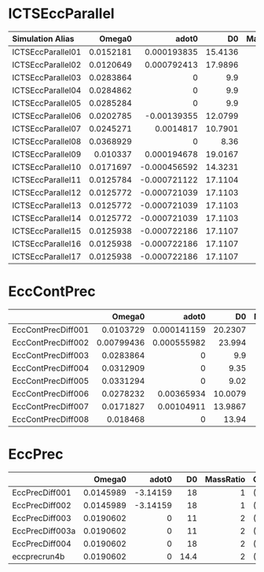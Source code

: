 # ICTSEccParallel

| Simulation Alias  |    Omega0 |        adot0 |      D0 |   MassRatio | ChiA            | ChiB           | IDType   |   ReferenceTime |   SemiMajorAxis |   Eccentricity |   AnomalyAngle |
|:------------------|----------:|-------------:|--------:|------------:|:----------------|:---------------|:---------|----------------:|----------------:|---------------:|---------------:|
| ICTSEccParallel01 | 0.0152181 |  0.000193835 | 15.4136 |         3   | (0.3,0,0.0)     | (0.3,0.0,0)    | SHK      |               0 |              16 |           0.04 |            0.4 |
| ICTSEccParallel02 | 0.0120649 |  0.000792413 | 17.9896 |         2.5 | (-0.1,-0.4,0.0) | (0.1,0.4,0.0)  | SHK      |               0 |              18 |           0.08 |            1.5 |
| ICTSEccParallel03 | 0.0283864 |  0           |  9.9    |         3.5 | (0.2,0.1,0.0)   | (0.2,0.1,0.0)  | SHK      |               0 |              11 |           0.1  |            0   |
| ICTSEccParallel04 | 0.0284862 |  0           |  9.9    |         2   | (0.0,0.0,0.4)   | (0.0,0.0,0.2)  | SHK      |               0 |              11 |           0.1  |            0   |
| ICTSEccParallel05 | 0.0285284 |  0           |  9.9    |         1.4 | (0.0,0.0,-0.5)  | (0.0,0.0,0.2)  | SHK      |               0 |              11 |           0.1  |            0   |
| ICTSEccParallel06 | 0.0202785 | -0.00139355  | 12.0799 |         9   | (0.1,-0.3,-0.2) | (0.0,0.0,0.1)  | SHK      |               0 |              11 |           0.14 |            4   |
| ICTSEccParallel07 | 0.0245271 |  0.0014817   | 10.7901 |         8   | (0.0,0,0.5)     | (0.0,0.0,-0.2) | SHK      |               0 |              11 |           0.09 |            1.3 |
| ICTSEccParallel08 | 0.0368929 |  0           |  8.36   |         5   | (0.0,0,0.1)     | (0.0,0.0,-0.2) | SHK      |               0 |              11 |           0.24 |            0   |
| ICTSEccParallel09 | 0.010337  |  0.000194678 | 19.0167 |        11   | (0.0,0,-0.4)    | (0.0,0.0,0.2)  | SHK      |               0 |              16 |           0.19 |            3   |
| ICTSEccParallel10 | 0.0171697 | -0.000456592 | 14.3231 |        11   | (0.0,0,-0.4)    | (0.0,0.0,0.2)  | SHK      |               0 |              16 |           0.11 |            6   |
| ICTSEccParallel11 | 0.0125784 | -0.000721122 | 17.1104 |         9   | (0.0,0.0,0.8)   | (0.0,0.0,0.8)  | SHK      |               0 |              16 |           0.1  |            4   |
| ICTSEccParallel12 | 0.0125772 | -0.000721039 | 17.1103 |         9.5 | (0.0,0.0,0.3)   | (0.0,0.0,0.3)  | SHK      |               0 |              16 |           0.1  |            4   |
| ICTSEccParallel13 | 0.0125772 | -0.000721039 | 17.1103 |         9.5 | (0.0,0.0,0.6)   | (0.0,0.0,0.3)  | SHK      |               0 |              16 |           0.1  |            4   |
| ICTSEccParallel14 | 0.0125772 | -0.000721039 | 17.1103 |         9.5 | (0.0,0.0,-0.6)  | (0.0,0.0,-0.3) | SHK      |               0 |              16 |           0.1  |            4   |
| ICTSEccParallel15 | 0.0125938 | -0.000722186 | 17.1107 |         5   | (0.0,0.0,0.3)   | (0.0,0.0,0.3)  | SHK      |               0 |              16 |           0.1  |            4   |
| ICTSEccParallel16 | 0.0125938 | -0.000722186 | 17.1107 |         5   | (0.0,0.0,0.6)   | (0.0,0.0,0.3)  | SHK      |               0 |              16 |           0.1  |            4   |
| ICTSEccParallel17 | 0.0125938 | -0.000722186 | 17.1107 |         5   | (0.0,0.0,-0.6)  | (0.0,0.0,-0.3) | SHK      |               0 |              16 |           0.1  |            4   |


# EccContPrec

|                    |     Omega0 |       adot0 |      D0 |   MassRatio | ChiA           | ChiB           | IDType   |   ReferenceTime |   SemiMajorAxis |   Eccentricity |   AnomalyAngle |
|:-------------------|-----------:|------------:|--------:|------------:|:---------------|:---------------|:---------|----------------:|----------------:|---------------:|---------------:|
| EccContPrecDiff001 | 0.0103729  | 0.000141159 | 20.2307 |         3   | (0.3,0,0.0)    | (0.2,0.0,0.1)  | SHK      |               0 |              21 |           0.04 |            0.4 |
| EccContPrecDiff002 | 0.00799436 | 0.000555982 | 23.994  |         2.5 | (0.1,0.4,0.0)  | (0.5,0.0,0.0)  | SHK      |               0 |              24 |           0.08 |            1.5 |
| EccContPrecDiff003 | 0.0283864  | 0           |  9.9    |         3.5 | (-0.2,0.1,0.0) | (0.2,0.0,-0.3) | SHK      |               0 |              11 |           0.1  |            0   |
| EccContPrecDiff004 | 0.0312909  | 0           |  9.35   |         1.1 | (0,0.3,0.2)    | (0,0.1,0.5)    | SHK      |               0 |              11 |           0.15 |            0   |
| EccContPrecDiff005 | 0.0331294  | 0           |  9.02   |         1   | (0.3,0.4,0)    | (0,0,0)        | SHK      |               0 |              11 |           0.18 |            0   |
| EccContPrecDiff006 | 0.0278232  | 0.00365934  | 10.0079 |         1.5 | (0.3,0.3,0.2)  | (0.1,0,0.2)    | SHK      |               0 |              11 |           0.21 |            1   |
| EccContPrecDiff007 | 0.0171827  | 0.00104911  | 13.9867 |         2.5 | (0.1,0.4,0.0)  | (0.5,0.0,0.0)  | SHK      |               0 |              14 |           0.08 |            1.5 |
| EccContPrecDiff008 | 0.018468   | 0           | 13.94   |         1   | (0.3,0.4,0)    | (0,0,0)        | SHK      |               0 |              17 |           0.18 |            0   |


# EccPrec

|                 |    Omega0 |    adot0 |   D0 |   MassRatio | ChiA          | ChiB          | IDType   |
|:----------------|----------:|---------:|-----:|------------:|:--------------|:--------------|:---------|
| EccPrecDiff001  | 0.0145989 | -3.14159 | 18   |           1 | (0.0,0.2,0.2) | (0.2,0.0,0.2) | SHK      |
| EccPrecDiff002  | 0.0145989 | -3.14159 | 18   |           1 | (0.0,0.2,0.2) | (0.2,0.0,0.2) | SHK      |
| EccPrecDiff003  | 0.0190602 |  0       | 11   |           2 | (0.1,0.1,0.2) | (0.3,0,0.3)   | SHK      |
| EccPrecDiff003a | 0.0190602 |  0       | 11   |           2 | (0.1,0.1,0.2) | (0.3,0,0.3)   | SHK      |
| EccPrecDiff004  | 0.0190602 |  0       | 18   |           2 | (0.1,0.1,0.2) | (0.3,0,0.3)   | SHK      |
| eccprecrun4b    | 0.0190602 |  0       | 14.4 |           2 | (0.1,0.1,0.2) | (0.3,0,0.3)   | SHK      |



